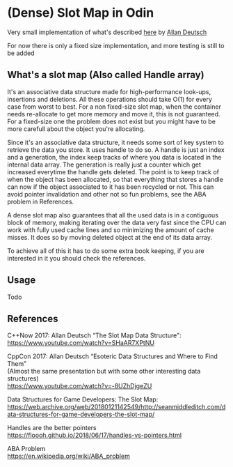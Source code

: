# (Dense) Slot Map in Odin

Very small implementation of what's described [here](https://www.youtube.com/watch?v=SHaAR7XPtNU) by [Allan Deutsch](https://allandeutsch.com/)

For now there is only a fixed size implementation, and more testing is still to be added


## What's a slot map (Also called Handle array)

It's an associative data structure made for high-performance look-ups, insertions and deletions. All these operations should take O(1) for every case from worst to best. For a non fixed-size slot map, when the container needs re-allocate to get more memory and move it, this is not guaranteed. For a fixed-size one the problem does not exist but you might have to be more carefull about the object you're allocating.

Since it's an associative data structure, it needs some sort of key system to retrieve the data you store. It uses handle to do so. A handle is just an index and a generation, the index keep tracks of where you data is located in the internal data array. The generation is really just a counter which get increased everytime the handle gets deleted. The point is to keep track of when the object has been allocated, so that everything that stores a handle can now if the object associated to it has been recycled or not. This can avoid pointer invalidation and other not so fun problems, see the ABA problem in References.

A dense slot map also guarantees that all the used data is in a contiguous block of memory, making iterating over the data very fast since the CPU can work with fully used cache lines and so minimizing the amount of cache misses. It does so by moving deleted object at the end of its data array.

To achieve all of this it has to do some extra book keeping, if you are interested in it you should check the references.


## Usage

Todo


## References

C++Now 2017: Allan Deutsch “The Slot Map Data Structure": \
https://www.youtube.com/watch?v=SHaAR7XPtNU

CppCon 2017: Allan Deutsch “Esoteric Data Structures and Where to Find Them” \
(Almost the same presentation but with some other interesting data structures) \
https://www.youtube.com/watch?v=-8UZhDjgeZU

Data Structures for Game Developers: The Slot Map: \
https://web.archive.org/web/20180121142549/http://seanmiddleditch.com/data-structures-for-game-developers-the-slot-map/

Handles are the better pointers \
https://floooh.github.io/2018/06/17/handles-vs-pointers.html

ABA Problem \
https://en.wikipedia.org/wiki/ABA_problem